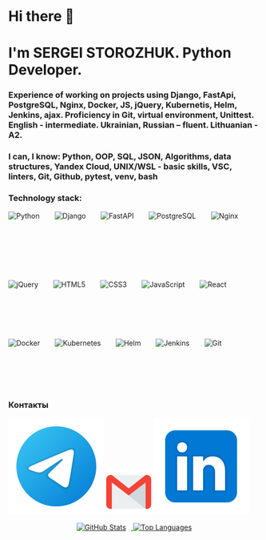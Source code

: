 # Hi there 👋
# I'm SERGEI STOROZHUK. Python Developer.
### Experience of working on projects using Django, FastApi, PostgreSQL, Nginx, Docker, JS, jQuery, Kubernetis, Helm, Jenkins, ajax. Proficiency in Git, virtual environment, Unittest. English - intermediate. Ukrainian, Russian – fluent. Lithuanian - A2.

### I can, I know: Python, OOP, SQL, JSON, Algorithms, data structures, Yandex Cloud, UNIX/WSL - basic skills, VSC, linters, Git, Github, pytest, venv, bash

### Technology stack: 
<div style="display: flex; gap: 30px;">
  <img src="https://cdn.jsdelivr.net/gh/devicons/devicon/icons/python/python-original.svg" alt="Python" height="100">
  <img src="https://cdn.jsdelivr.net/gh/devicons/devicon/icons/django/django-plain.svg" alt="Django" height="100">
  <img src="https://fastapi.tiangolo.com/img/logo-margin/logo-teal.png" alt="FastAPI" height="100">
  <img src="https://cdn.jsdelivr.net/gh/devicons/devicon/icons/postgresql/postgresql-original.svg" alt="PostgreSQL" height="100">
  <img src="https://cdn.jsdelivr.net/gh/devicons/devicon/icons/nginx/nginx-original.svg" alt="Nginx" height="120">
</div>
<br>
<div style="display: flex; gap: 30px;">
  <img src="https://cdn.jsdelivr.net/gh/devicons/devicon/icons/jquery/jquery-plain.svg" alt="jQuery" height="100">
  <img src="https://cdn.jsdelivr.net/gh/devicons/devicon/icons/html5/html5-original.svg" alt="HTML5" height="100">
  <img src="https://cdn.jsdelivr.net/gh/devicons/devicon/icons/css3/css3-original.svg" alt="CSS3" height="100">
  <img src="https://cdn.jsdelivr.net/gh/devicons/devicon/icons/javascript/javascript-original.svg" alt="JavaScript" height="100">
  <img src="https://cdn.jsdelivr.net/gh/devicons/devicon/icons/react/react-original.svg" alt="React" height="100">
</div>
<br>
<div style="display: flex; gap: 30px;">  
  <img src="https://cdn.jsdelivr.net/gh/devicons/devicon/icons/docker/docker-original.svg" alt="Docker" height="100">
  <img src="https://cdn.jsdelivr.net/gh/devicons/devicon/icons/kubernetes/kubernetes-plain.svg" alt="Kubernetes" height="100">
  <img src="https://cdn.jsdelivr.net/gh/devicons/devicon/icons/helm/helm-original.svg" alt="Helm" height="100">
  <img src="https://cdn.jsdelivr.net/gh/devicons/devicon/icons/jenkins/jenkins-plain.svg" alt="Jenkins" height="100">
  <img src="https://cdn.jsdelivr.net/gh/devicons/devicon/icons/git/git-original.svg" alt="Git" height="100">
</div>

### Контакты
[<img src="./svg/telegram.svg">](https://t.me/AKafer82)
[<img src="./svg/gmail.svg" width="90px" height="90px">](mailto:akafer82@gmail.com)
[<img src="./svg/Linkedin.svg">](https://www.linkedin.com/in/sergey-storozhuk-2a128b244/)

<div align="center">
  <a href="https://github-readme-stats.vercel.app/api?username=akafer&hide=contribs&show_icons=true&theme=dark">
    <img src="https://github-readme-stats.vercel.app/api?username=akafer&hide=contribs&show_icons=true&theme=dark" alt="GitHub Stats" height="130" style="margin-right:10px">
  </a>
  <a href="https://github-readme-stats.vercel.app/api/top-langs/?username=akafer&layout=compact&theme=dark">
    <img src="https://github-readme-stats.vercel.app/api/top-langs/?username=akafer&layout=compact&theme=dark" alt="Top Languages" height="130">
  </a>
</div>

<!--
**AKafer/AKafer** is a ✨ _special_ ✨ repository because its `README.md` (this file) appears on your GitHub profile.

Here are some ideas to get you started:

- 🔭 I’m currently working on ...
- 🌱 I’m currently learning ...
- 👯 I’m looking to collaborate on ...
- 🤔 I’m looking for help with ...
- 💬 Ask me about ...
- 📫 How to reach me: ...
- 😄 Pronouns: ...
- ⚡ Fun fact: ...
-->
